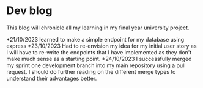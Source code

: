 # Dev blog

This blog will chronicle all my learning in my final year university project.

*21/10/2023 learned to make a simple endpoint for my database using express
*23/10/2023 Had to re-envision my idea for my initial user story as I will have to re-write the endpoints that I have implemented as they don't make much sense as a starting point.
*24/10/2023 I successfully merged my sprint one development branch into my main repository using a pull request. I should do further reading on the different merge types to understand their advantages better.
